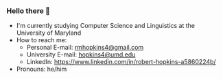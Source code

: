 ### Hello there 👋

- I'm currently studying Computer Science and Linguistics at the University of Maryland
- How to reach me:
    - Personal E-mail: rmhopkins4@gmail.com
    - University E-mail: hopkins4@umd.edu
    - LinkedIn: https://www.linkedin.com/in/robert-hopkins-a5860224b/
- Pronouns: he/him

<!--
**rmhopkins4/rmhopkins4** is a ✨ _special_ ✨ repository because its `README.md` (this file) appears on your GitHub profile.

Here are some ideas to get you started:

- 🔭 I’m currently working on ...
- 🌱 I’m currently learning ...
- 👯 I’m looking to collaborate on ...
- 🤔 I’m looking for help with ...
- 💬 Ask me about ...
- 📫 How to reach me: ...
- 😄 Pronouns: ...
- ⚡ Fun fact: ...
-->
